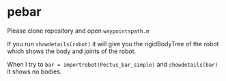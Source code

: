 # pebar

Please clone repository and open ```waypointspath.m```

If you run ```showdetails(robot)``` it will give you the rigidBodyTree of the robot which shows the body and joints of the robot. 

When I try to ```bar = importrobot(Pectus_bar_simple)``` and ```showdetails(bar)``` it shows no bodies.



